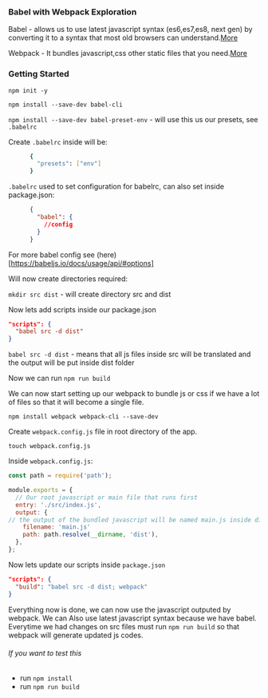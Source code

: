 ### Babel with Webpack Exploration

Babel - allows us to use latest javascript syntax (es6,es7,es8, next gen) by converting it to a syntax that most old browsers can understand.[More](https://babeljs.io/)

Webpack - It bundles javascript,css other static files that you need.[More](https://webpack.js.org/)

### Getting Started

`npm init -y`

`npm install --save-dev babel-cli`

`npm install --save-dev babel-preset-env` - will use this us our presets, see `.babelrc`

Create `.babelrc` inside will be:

```bash
      {
        "presets": ["env"]
      }
```

`.babelrc` used to set configuration for babelrc, can also set inside package.json:

```json
      {
        "babel": {
          //config
        }
      }
```

For more babel config see (here)[https://babeljs.io/docs/usage/api/#options]

Will now create directories required:

`mkdir src dist` - will create directory src and dist

Now lets add scripts inside our package.json

```json
"scripts": {
  "babel src -d dist"
}
```

`babel src -d dist` - means that all js files inside src will be translated and the output will be put inside dist folder

Now we can run `npm run build`

We can now start setting up our webpack to bundle js or css if we have a lot of files so that it will become a single file.

`npm install webpack webpack-cli --save-dev`

Create `webpack.config.js` file in root directory of the app.

`touch webpack.config.js`

Inside `webpack.config.js`:

```JavaScript
const path = require('path');

module.exports = {
  // Our root javascript or main file that runs first
  entry: './src/index.js',
  output: {
// the output of the bundled javascript will be named main.js inside dist folder
    filename: 'main.js'
    path: path.resolve(__dirname, 'dist'),
  },
};
```

Now lets update our scripts inside `package.json`

```json
"scripts": {
  "build": "babel src -d dist; webpack"
}
```

Everything now is done, we can now use the javascript outputed by webpack.
We can Also use latest javascript syntax because we have babel.
Everytime we had changes on src files must run `npm run build` so that webpack will generate updated js codes.

###### If you want to test this

- run `npm install`
- run `npm run build`
